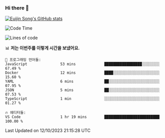 ### Hi there 👋

[![Euijin Song's GitHub stats](https://github-readme-stats.vercel.app/api?username=lstar2397&count_private=true&show_icons=true&theme=tokyonight&locale=kr)](https://github.com/anuraghazra/github-readme-stats)

<!--START_SECTION:waka-->
![Code Time](http://img.shields.io/badge/Code%20Time-202%20hrs%201%20min-blue)

![Lines of code](https://img.shields.io/badge/%EC%A0%80%EB%8A%94%20%EC%97%AC%ED%83%9C%EA%B9%8C%EC%A7%80%20-748.3%20thousand%20%EC%A4%84%EC%9D%98%20%EC%BD%94%EB%93%9C%EB%A5%BC%20%EC%9E%91%EC%84%B1%ED%96%88%EC%96%B4%EC%9A%94.-blue)

📊 **저는 이번주를 이렇게 시간을 보냈어요.** 

```text
💬 프로그래밍 언어들: 
JavaScript               53 mins             █████████████████░░░░░░░░   67.49 % 
Docker                   12 mins             ████░░░░░░░░░░░░░░░░░░░░░   15.60 % 
YAML                     6 mins              ██░░░░░░░░░░░░░░░░░░░░░░░   07.95 % 
JSON                     5 mins              ██░░░░░░░░░░░░░░░░░░░░░░░   07.53 % 
TypeScript               1 min               ░░░░░░░░░░░░░░░░░░░░░░░░░   01.27 % 

🔥 에디터들: 
VS Code                  1 hr 19 mins        █████████████████████████   100.00 % 
```


 Last Updated on 12/10/2023 21:15:28 UTC
<!--END_SECTION:waka-->

<!--
**lstar2397/lstar2397** is a ✨ _special_ ✨ repository because its `README.md` (this file) appears on your GitHub profile.

Here are some ideas to get you started:

- 🔭 I’m currently working on ...
- 🌱 I’m currently learning ...
- 👯 I’m looking to collaborate on ...
- 🤔 I’m looking for help with ...
- 💬 Ask me about ...
- 📫 How to reach me: ...
- 😄 Pronouns: ...
- ⚡ Fun fact: ...
-->
